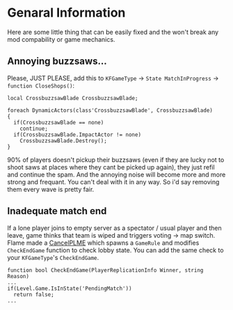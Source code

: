 # Genaral Information
Here are some little thing that can be easily fixed and the won't break any mod compability or game mechanics.

## Annoying buzzsaws...
Please, JUST PLEASE, add this to `KFGameType` -> `State MatchInProgress` -> `function CloseShops()`:
```unrealscript
local CrossbuzzsawBlade CrossbuzzsawBlade;

foreach DynamicActors(class'CrossbuzzsawBlade', CrossbuzzsawBlade)
{
  if(CrossbuzzsawBlade == none)
    continue;
  if(CrossbuzzsawBlade.ImpactActor != none)
    CrossbuzzsawBlade.Destroy();
}
```
90% of players doesn't pickup their buzzsaws (even if they are lucky not to shoot saws at places where they cant be picked up again), they just refil and continue the spam. And the annoying noise will become more and more strong and frequant. You can't deal with it in any way. So i'd say removing them every wave is pretty fair.

## Inadequate match end
If a lone player joins to empty server as a spectator / usual player and then leave, game thinks that team is wiped and triggers voting -> map switch. Flame made a [CancelPLME](http://killingfloor.ru/xforum/threads/boremsja-s-avarijnym-zaversheniem-karty-do-nachala-igry.4300/) which spawns a `GameRule` and modifies `CheckEndGame` function to check lobby state. You can add the same check to your `KFGameType`'s `CheckEndGame`.
```unrealscript
function bool CheckEndGame(PlayerReplicationInfo Winner, string Reason)
...
if(Level.Game.IsInState('PendingMatch'))
  return false;
...
```

